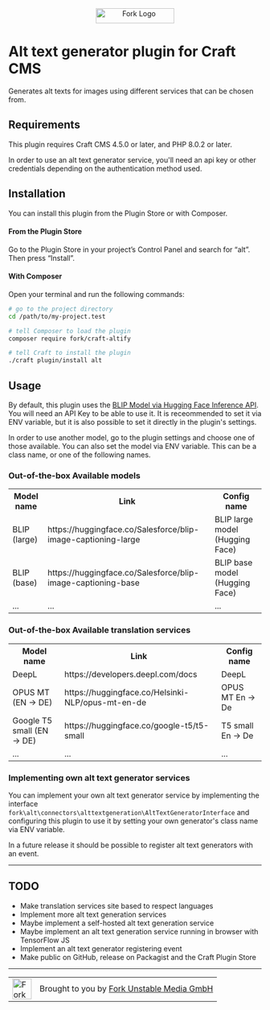 <div align="center">
  <a href="https://www.fork.de">
    <img src="./assets/fork-logo.png" width="156" height="30" alt="Fork Logo" />
  </a>
</div>

# Alt text generator plugin for Craft CMS

Generates alt texts for images using different services that can be chosen from.

## Requirements

This plugin requires Craft CMS 4.5.0 or later, and PHP 8.0.2 or later.

In order to use an alt text generator service, you'll need an api key or other credentials depending on the
authentication method used.

## Installation

You can install this plugin from the Plugin Store or with Composer.

#### From the Plugin Store

Go to the Plugin Store in your project’s Control Panel and search for “alt”. Then press “Install”.

#### With Composer

Open your terminal and run the following commands:

```bash
# go to the project directory
cd /path/to/my-project.test

# tell Composer to load the plugin
composer require fork/craft-altify

# tell Craft to install the plugin
./craft plugin/install alt
```

## Usage

By default, this plugin uses the [BLIP Model via Hugging Face Inference API](https://huggingface.co/Salesforce/blip-image-captioning-large).
You will need an API Key to be able to use it. It is receommended to set it via ENV variable, but it is also possible to
set it directly in the plugin's settings.

In order to use another model, go to the plugin settings and choose one of those available.
You can also set the model via ENV variable. This can be a class name, or one of the following names.

### Out-of-the-box Available models

<table>
    <tr>
        <th>Model name</th>
        <th>Link</th>
        <th>Config name</th>
    </tr>
    <tr>
        <td>BLIP (large)</td>
        <td><a>https://huggingface.co/Salesforce/blip-image-captioning-large</a></td>
        <td>BLIP large model (Hugging Face)</td>
    </tr>
    <tr>
        <td>BLIP (base)</td>
        <td><a>https://huggingface.co/Salesforce/blip-image-captioning-base</a></td>
        <td>BLIP base model (Hugging Face)</td>
    </tr>
    <tr>
        <td>...</td>
        <td>...</td>
        <td>...</td>
    </tr>
</table>

### Out-of-the-box Available translation services

<table>
    <tr>
        <th>Model name</th>
        <th>Link</th>
        <th>Config name</th>
    </tr>
    <tr>
        <td>DeepL</td>
        <td><a>https://developers.deepl.com/docs</a></td>
        <td>DeepL</td>
    </tr>
    <tr>
        <td>OPUS MT (EN → DE)</td>
        <td><a>https://huggingface.co/Helsinki-NLP/opus-mt-en-de</a></td>
        <td>OPUS MT En -> De</td>
    </tr>
    <tr>
        <td>Google T5 small (EN → DE)</td>
        <td><a>https://huggingface.co/google-t5/t5-small</a></td>
        <td>T5 small En -> De</td>
    </tr>
    <tr>
        <td>...</td>
        <td>...</td>
        <td>...</td>
    </tr>
</table>

### Implementing own alt text generator services

You can implement your own alt text generator service by implementing the interface
`fork\alt\connectors\alttextgeneration\AltTextGeneratorInterface` and configuring this plugin to use it
by setting your own generator's class name via ENV variable.

In a future release it should be possible to register alt text generators with an event.

---

## TODO

* Make translation services site based to respect languages
* Implement more alt text generation services
* Maybe implement a self-hosted alt text generation service
* Maybe implement an alt text generation service running in browser with TensorFlow JS
* Implement an alt text generator registering event
* Make public on GitHub, release on Packagist and the Craft Plugin Store

---

<table>
  <tr>
    <td><a href="https://www.fork.de"><img src="./assets/heart.png" width="38" height="41" alt="Fork Logo" /></a></td>
    <td>Brought to you by <a href="https://www.fork.de">Fork Unstable Media GmbH</a></td>
  </tr>
</table>

